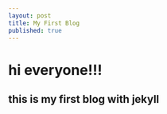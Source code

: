 ```yaml
---
layout: post
title: My First Blog
published: true
---
```

# hi everyone!!!
## this is my first blog with jekyll
